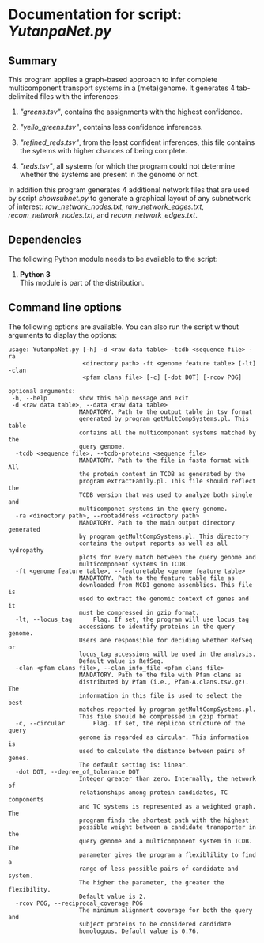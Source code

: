 # Documentation for script: _YutanpaNet.py_

## Summary
This program applies a graph-based approach to infer complete multicomponent transport
systems in a (meta)genome. It generates 4 tab-delimited files with the inferences:

1) _"greens.tsv"_, contains the assignments with the highest confidence.  

2) _"yello_greens.tsv"_, contains less confidence inferences.  

3) _"refined_reds.tsv"_, from the least confident inferences, this file contains the 
sytems with higher chances of being complete.  

4) _"reds.tsv"_, all systems for which the program could not determine whether the 
systems are present in the genome or not.  

In addition this program generates 4 additional network files that are used by
script _showsubnet.py_ to generate a graphical layout of any subnetwork of interest:
_raw_network_nodes.txt_, _raw_network_edges.txt_, _recom_network_nodes.txt_, and
_recom_network_edges.txt_.


## Dependencies
The following Python module needs to be available to the script: 

1. **Python 3**  
This module is part of the distribution.  


## Command line options
The following options are available. You can also run the 
script without arguments to display the options:


    usage: YutanpaNet.py [-h] -d <raw data table> -tcdb <sequence file> -ra
                         <directory path> -ft <genome feature table> [-lt] -clan
                         <pfam clans file> [-c] [-dot DOT] [-rcov POG]

    optional arguments: 
     -h, --help         show this help message and exit
     -d <raw data table>, --data <raw data table>
                        MANDATORY. Path to the output table in tsv format
                        generated by program getMultCompSystems.pl. This table
                        contains all the multicomponent systems matched by the
                        query genome.
      -tcdb <sequence file>, --tcdb-proteins <sequence file>
                        MANDATORY. Path to the file in fasta format with All
                        the protein content in TCDB as generated by the
                        program extractFamily.pl. This file should reflect the
                        TCDB version that was used to analyze both single and
                        multicomponet systems in the query genome.
      -ra <directory path>, --rootaddress <directory path>
                        MANDATORY. Path to the main output directory generated
                        by program getMultCompSystems.pl. This directory
                        contains the output reports as well as all hydropathy
                        plots for every match between the query genome and
                        multicomponent systems in TCDB.
      -ft <genome feature table>, --featuretable <genome feature table>
                        MANDATORY. Path to the feature table file as
                        downloaded from NCBI genome assemblies. This file is
                        used to extract the genomic context of genes and it
                        must be compressed in gzip format.
      -lt, --locus_tag      Flag. If set, the program will use locus_tag
                        accessions to identify proteins in the query genome.
                        Users are responsible for deciding whether RefSeq or
                        locus_tag accessions will be used in the analysis.
                        Default value is RefSeq.
      -clan <pfam clans file>, --clan_info_file <pfam clans file>
                        MANDATORY. Path to the file with Pfam clans as
                        distributed by Pfam (i.e., Pfam-A.clans.tsv.gz). The
                        information in this file is used to select the best
                        matches reported by program getMultCompSystems.pl.
                        This file should be compressed in gzip format
      -c, --circular        Flag. If set, the replicon structure of the query
                        genome is regarded as circular. This information is
                        used to calculate the distance between pairs of genes.
                        The default setting is: linear.
      -dot DOT, --degree_of_tolerance DOT
                        Integer greater than zero. Internally, the network of
                        relationships among protein candidates, TC components
                        and TC systems is represented as a weighted graph. The
                        program finds the shortest path with the highest
                        possible weight between a candidate transporter in the
                        query genome and a multicomponent system in TCDB. The
                        parameter gives the program a flexiblility to find a
                        range of less possible pairs of candidate and system.
                        The higher the parameter, the greater the flexibility.
                        Default value is 2.
      -rcov POG, --reciprocal_coverage POG
                        The minimum alignment coverage for both the query and
                        subject proteins to be considered candidate
                        homologous. Default value is 0.76.

